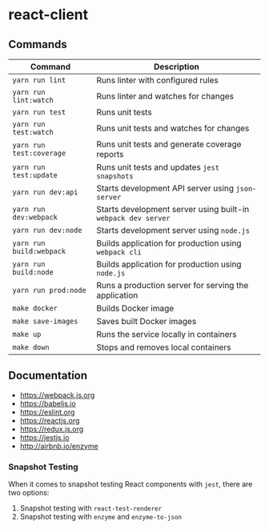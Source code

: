 # react-client

## Commands

| Command                  | Description                                                   |
|--------------------------|---------------------------------------------------------------|
| `yarn run lint`          | Runs linter with configured rules                             |
| `yarn run lint:watch`    | Runs linter and watches for changes                           |
| `yarn run test`          | Runs unit tests                                               |
| `yarn run test:watch`    | Runs unit tests and watches for changes                       |
| `yarn run test:coverage` | Runs unit tests and generate coverage reports                 |
| `yarn run test:update`   | Runs unit tests and updates `jest snapshots`                  |
| `yarn run dev:api`       | Starts development API server using `json-server`             |
| `yarn run dev:webpack`   | Starts development server using built-in `webpack dev server` |
| `yarn run dev:node`      | Starts development server using `node.js`                     |
| `yarn run build:webpack` | Builds application for production using `webpack cli`         |
| `yarn run build:node`    | Builds application for production using `node.js`             |
| `yarn run prod:node`     | Runs a production server for serving the application          |
| `make docker`            | Builds Docker image                                           |
| `make save-images`       | Saves built Docker images                                     |
| `make up`                | Runs the service locally in containers                        |
| `make down`              | Stops and removes local containers                            |

## Documentation

  - https://webpack.js.org
  - https://babeljs.io
  - https://eslint.org
  - https://reactjs.org
  - https://redux.js.org
  - https://jestjs.io
  - http://airbnb.io/enzyme

### Snapshot Testing

When it comes to snapshot testing React components with `jest`, there are two options:

  1. Snapshot testing with `react-test-renderer`
  2. Snapshot testing with `enzyme` and `enzyme-to-json`
